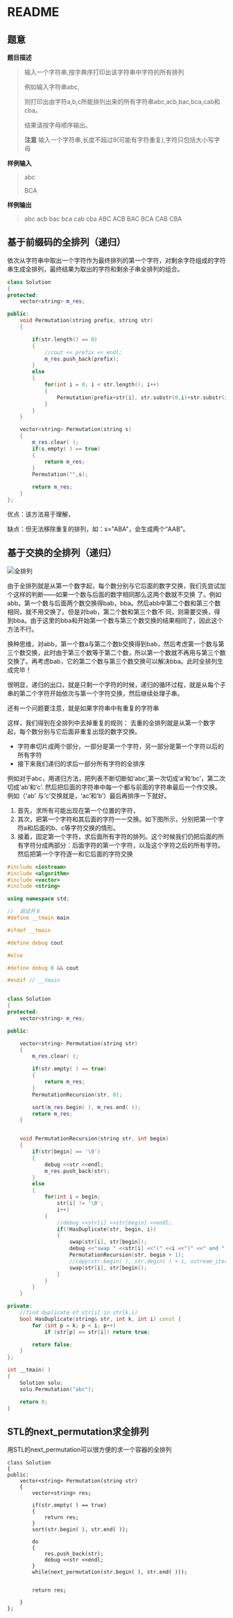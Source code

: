 # README

## 题意

**题目描述**

> 输入一个字符串,按字典序打印出该字符串中字符的所有排列
>
> 例如输入字符串abc,
>
> 则打印出由字符a,b,c所能排列出来的所有字符串abc,acb,bac,bca,cab和cba。
>
> 结果请按字母顺序输出。
>
> **注意** 输入一个字符串,长度不超过9\(可能有字符重复\),字符只包括大小写字母

**样例输入**

> abc
>
> BCA

**样例输出**

> abc acb bac bca cab cba ABC ACB BAC BCA CAB CBA

## 基于前缀码的全排列（递归）

依次从字符串中取出一个字符作为最终排列的第一个字符，对剩余字符组成的字符串生成全排列，最终结果为取出的字符和剩余子串全排列的组合。

```cpp
class Solution
{
protected:
    vector<string> m_res;

public:
    void Permutation(string prefix, string str)
    {

        if(str.length() == 0)
        {
            //cout << prefix << endl;
            m_res.push_back(prefix);
        }
        else
        {
            for(int i = 0; i < str.length(); i++)
            {
                Permutation(prefix+str[i], str.substr(0,i)+str.substr(i+1,str.length()));
            }
        }
    }

    vector<string> Permutation(string s)
    {
        m_res.clear( );
        if(s.empty( ) == true)
        {
            return m_res;
        }
        Permutation("",s);

        return m_res;
    }
};
```

优点：该方法易于理解，

缺点：但无法移除重复的排列，如：s="ABA"，会生成两个“AAB”。

## 基于交换的全排列（递归）

![&#x5168;&#x6392;&#x5217;](.gitbook/assets/abc.jpg)

由于全排列就是从第一个数字起，每个数分别与它后面的数字交换，我们先尝试加个这样的判断——如果一个数与后面的数字相同那么这两个数就不交换 了。例如abb，第一个数与后面两个数交换得bab，bba。然后abb中第二个数和第三个数相同，就不用交换了。但是对bab，第二个数和第三个数不 同，则需要交换，得到bba。由于这里的bba和开始第一个数与第三个数交换的结果相同了，因此这个方法不行。

换种思维，对abb，第一个数a与第二个数b交换得到bab，然后考虑第一个数与第三个数交换，此时由于第三个数等于第二个数，所以第一个数就不再用与第三个数交换了。再考虑bab，它的第二个数与第三个数交换可以解决bba。此时全排列生成完毕！

很明显，递归的出口，就是只剩一个字符的时候，递归的循环过程，就是从每个子串的第二个字符开始依次与第一个字符交换，然后继续处理子串。

还有一个问题要注意，就是如果字符串中有重复的字符串

这样，我们得到在全排列中去掉重复的规则： 去重的全排列就是从第一个数字起，每个数分别与它后面非重复出现的数字交换。

* 字符串切片成两个部分，一部分是第一个字符，另一部分是第一个字符以后的所有字符
* 接下来我们递归的求后一部分所有字符的全排序

例如对于abc，用递归方法，把列表不断切断如‘abc’,第一次切成‘a’和‘bc’，第二次切成‘ab’和‘c’. 然后把后面的字符串中每一个都与前面的字符串最后一个作交换。 例如（'ab' 与‘c’交换就是，‘ac’和‘b’）最后再排序一下就好。

1. 首先，求所有可能出现在第一个位置的字符，
2. 其次，把第一个字符和其后面的字符一一交换。如下图所示，分别把第一个字符a和后面的b、c等字符交换的情形。
3. 接着，固定第一个字符，求后面所有字符的排列。这个时候我们仍把后面的所有字符分成两部分：后面字符的第一个字符，以及这个字符之后的所有字符。然后把第一个字符逐一和它后面的字符交换

```cpp
#include <iostream>
#include <algorithm>
#include <vector>
#include <string>

using namespace std;

//  调试开关
#define __tmain main

#ifdef __tmain

#define debug cout

#else

#define debug 0 && cout

#endif // __tmain


class Solution
{
protected:
    vector<string> m_res;

public:

    vector<string> Permutation(string str)
    {
        m_res.clear( );

        if(str.empty( ) == true)
        {
            return m_res;
        }
        PermutationRecursion(str, 0);

        sort(m_res.begin( ), m_res.end( ));
        return m_res;
    }


    void PermutationRecursion(string str, int begin)
    {
        if(str[begin] == '\0')
        {
            debug <<str <<endl;
            m_res.push_back(str);
        }
        else
        {
            for(int i = begin;
                str[i] != '\0';
                i++)
            {
                //debug <<str[i] <<str[begin] <<endl;
                if(!HasDuplicate(str, begin, i))
                {
                    swap(str[i], str[begin]);
                    debug <<"swap " <<str[i] <<"(" <<i <<")" <<" and " <<str[begin] <<"(" <<begin <<")" <<endl;
                    PermutationRecursion(str, begin + 1);
                    //copy(str.begin( ), str.degin( ) + i, ostream_iterator<char>(cout," "));
                    swap(str[i], str[begin]);
                }
            }
        }
    }

private:
    //find duplicate of str[i] in str[k,i)
    bool HasDuplicate(string& str, int k, int i) const {
        for (int p = k; p < i; p++)
            if (str[p] == str[i]) return true;

        return false;
    }
};

int __tmain( )
{
    Solution solu;
    solu.Permutation("abc");

    return 0;
}
```

## STL的next\_permutation求全排列

用STL的next\_permutation可以很方便的求一个容器的全排列

```text
class Solution
{
public:
    vector<string> Permutation(string str)
    {
        vector<string> res;

        if(str.empty( ) == true)
        {
            return res;
        }
        sort(str.begin( ), str.end( ));

        do
        {
            res.push_back(str);
            debug <<str <<endl;
        }
        while(next_permutation(str.begin( ), str.end( )));


        return res;

    }
};
```

